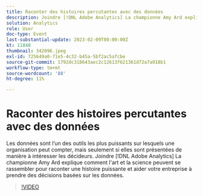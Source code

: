 ```yaml
---
title: Raconter des histoires percutantes avec des données
description: Joindre [!DNL Adobe Analytics] La championne Amy Ard explique comment l'art et la science peuvent se rassembler pour raconter une histoire puissante et aider votre entreprise à prendre des décisions basées sur les données.
solution: Analytics
role: User
doc-type: Event
last-substantial-update: 2023-02-09T00:00:00Z
kt: 11848
thumbnail: 342096.jpeg
exl-id: 725649a0-71e5-4c32-b45a-5bf2ac5afcbe
source-git-commit: 1792dc318643aec2c12613f621361d72a7a918b1
workflow-type: tm+mt
source-wordcount: '88'
ht-degree: 11%

---
```


# Raconter des histoires percutantes avec des données

Les données sont l’un des outils les plus puissants sur lesquels une organisation peut compter, mais seulement si elles sont présentées de manière à intéresser les décideurs. Joindre [!DNL Adobe Analytics] La championne Amy Ard explique comment l&#39;art et la science peuvent se rassembler pour raconter une histoire puissante et aider votre entreprise à prendre des décisions basées sur les données.

>[!VIDEO](https://video.tv.adobe.com/v/342096/?quality=12&learn=on)

